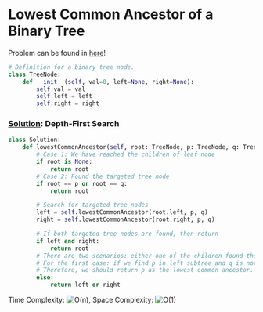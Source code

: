 # Lowest Common Ancestor of a Binary Tree

Problem can be found in [here](https://leetcode.com/problems/lowest-common-ancestor-of-a-binary-tree)!

```python
# Definition for a binary tree node.
class TreeNode:
    def __init__(self, val=0, left=None, right=None):
        self.val = val
        self.left = left
        self.right = right
```

### [Solution](/Binary%20Tree/236-LowestCommonAncestorofaBinaryTree/solution.py): Depth-First Search

```python
class Solution:
    def lowestCommonAncestor(self, root: TreeNode, p: TreeNode, q: TreeNode) -> TreeNode:
        # Case 1: We have reached the children of leaf node
        if root is None:
            return root
        # Case 2: Found the targeted tree node
        if root == p or root == q:
            return root

        # Search for targeted tree nodes
        left = self.lowestCommonAncestor(root.left, p, q)
        right = self.lowestCommonAncestor(root.right, p, q)

        # If both targeted tree nodes are found, then return
        if left and right:
            return root
        # There are two scenarios: either one of the children found the targeted node and neither of them found.
        # For the first case: if we find p in left subtree and q is not found, this means that q is the child of p.
        # Therefore, we should return p as the lowest common ancestor.
        else:
            return left or right
```

Time Complexity: ![O(n)](<https://latex.codecogs.com/svg.image?\inline&space;O(n)>), Space Complexity: ![O(1)](<https://latex.codecogs.com/svg.image?\inline&space;O(1)>)
